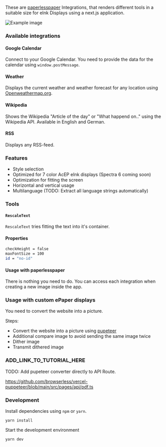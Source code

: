 These are [paperlesspaper](https://paperlesspaper.de/en) Integrations, that renders different tools in a suitable size for eInk Displays using a next.js application.

![Example image](https://paperlesspaper.de/_next/image?url=https%3A%2F%2Fres.cloudinary.com%2Fwirewire%2Fimage%2Fupload%2FIMG_3151-Bearbeitet.jpg.jpg&w=2048&h=700&q=75)
### Available integrations

#### Google Calendar

Connect to your Google Calendar. You need to provide the data for the calendar using `window.postMessage`.

#### Weather

Displays the current weather and weather forecast for any location using [Openweathermap.org](https://openweathermap.org).

#### Wikipedia

Shows the Wikipedia "Article of the day" or "What happend on.." using the Wikipedia API. Available in English and German.

#### RSS

Displays any RSS-feed.

### Features

- Style selection
- Optimized for 7 color AcEP eInk displays (Spectra 6 coming soon)
- Optimization for fitting the screen
- Horizontal and vertical usage
- Multilanguage (TODO: Extract all language strings automatically)

### Tools

#### `RescaleText`

`RescaleText` tries fitting the text into it's container.

#### Properties

```bash
checkHeight = false
maxFontSize = 100
id = "no-id"
```

#### Usage with paperlesspaper

There is nothing you need to do. You can access each integration when creating a new image inside the app.

### Usage with custom ePaper displays

You need to convert the website into a picture.

Steps:

- Convert the website into a picture using [pupeteer](https://pptr.dev/)
- Additional compare image to avoid sending the same image twice
- Dither image
- Transmit dithered image

### ADD_LINK_TO_TUTORIAL_HERE

TODO: Add pupeteer converter directly to API Route.

https://github.com/browserless/vercel-puppeteer/blob/main/src/pages/api/pdf.ts

### Development

Install dependencies using `npm` or `yarn`.

```
yarn install
```

Start the development environment

```
yarn dev
```
